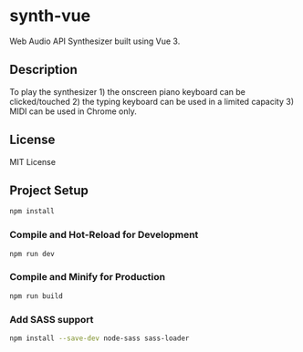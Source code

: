 # synth-vue

Web Audio API Synthesizer built using Vue 3.

## Description

To play the synthesizer 
    1) the onscreen piano keyboard can be clicked/touched
    2) the typing keyboard can be used in a limited capacity
    3) MIDI can be used in Chrome only.

## License

MIT License

## Project Setup

```sh
npm install
```

### Compile and Hot-Reload for Development

```sh
npm run dev
```

### Compile and Minify for Production

```sh
npm run build
```

### Add SASS support

```sh
npm install --save-dev node-sass sass-loader
```